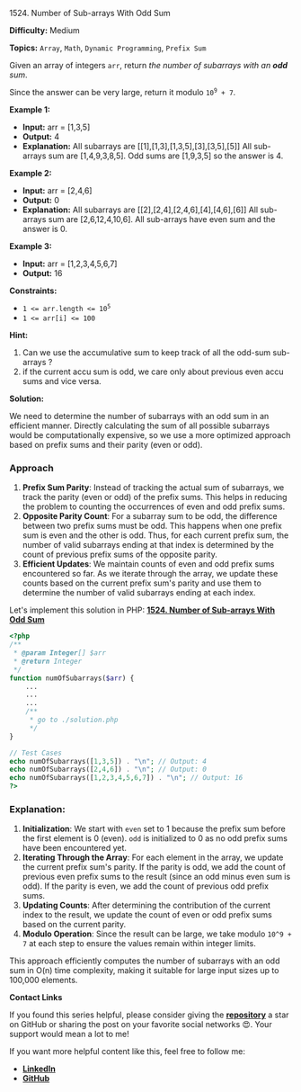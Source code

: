 1524\. Number of Sub-arrays With Odd Sum

**Difficulty:** Medium

**Topics:** `Array`, `Math`, `Dynamic Programming`, `Prefix Sum`

Given an array of integers `arr`, return _the number of subarrays with an **odd** sum_.

Since the answer can be very large, return it modulo <code>10<sup>9</sup> + 7</code>.

**Example 1:**

- **Input:** arr = [1,3,5]
- **Output:** 4
- **Explanation:** All subarrays are [[1],[1,3],[1,3,5],[3],[3,5],[5]]
  All sub-arrays sum are [1,4,9,3,8,5].
  Odd sums are [1,9,3,5] so the answer is 4.

**Example 2:**

- **Input:** arr = [2,4,6]
- **Output:** 0
- **Explanation:** All subarrays are [[2],[2,4],[2,4,6],[4],[4,6],[6]]
  All sub-arrays sum are [2,6,12,4,10,6].
  All sub-arrays have even sum and the answer is 0.


**Example 3:**

- **Input:** arr = [1,2,3,4,5,6,7]
- **Output:** 16



**Constraints:**

- <code>1 <= arr.length <= 10<sup>5</sup></code>
- `1 <= arr[i] <= 100`


**Hint:**
1. Can we use the accumulative sum to keep track of all the odd-sum sub-arrays ?
2. if the current accu sum is odd, we care only about previous even accu sums and vice versa.



**Solution:**

We need to determine the number of subarrays with an odd sum in an efficient manner. Directly calculating the sum of all possible subarrays would be computationally expensive, so we use a more optimized approach based on prefix sums and their parity (even or odd).

### Approach
1. **Prefix Sum Parity**: Instead of tracking the actual sum of subarrays, we track the parity (even or odd) of the prefix sums. This helps in reducing the problem to counting the occurrences of even and odd prefix sums.
2. **Opposite Parity Count**: For a subarray sum to be odd, the difference between two prefix sums must be odd. This happens when one prefix sum is even and the other is odd. Thus, for each current prefix sum, the number of valid subarrays ending at that index is determined by the count of previous prefix sums of the opposite parity.
3. **Efficient Updates**: We maintain counts of even and odd prefix sums encountered so far. As we iterate through the array, we update these counts based on the current prefix sum's parity and use them to determine the number of valid subarrays ending at each index.

Let's implement this solution in PHP: **[1524. Number of Sub-arrays With Odd Sum](https://github.com/mah-shamim/leet-code-in-php/tree/main/algorithms/001524-number-of-sub-arrays-with-odd-sum/solution.php)**

```php
<?php
/**
 * @param Integer[] $arr
 * @return Integer
 */
function numOfSubarrays($arr) {
    ...
    ...
    ...
    /**
     * go to ./solution.php
     */
}

// Test Cases
echo numOfSubarrays([1,3,5]) . "\n"; // Output: 4
echo numOfSubarrays([2,4,6]) . "\n"; // Output: 0
echo numOfSubarrays([1,2,3,4,5,6,7]) . "\n"; // Output: 16
?>
```

### Explanation:

1. **Initialization**: We start with `even` set to 1 because the prefix sum before the first element is 0 (even). `odd` is initialized to 0 as no odd prefix sums have been encountered yet.
2. **Iterating Through the Array**: For each element in the array, we update the current prefix sum's parity. If the parity is odd, we add the count of previous even prefix sums to the result (since an odd minus even sum is odd). If the parity is even, we add the count of previous odd prefix sums.
3. **Updating Counts**: After determining the contribution of the current index to the result, we update the count of even or odd prefix sums based on the current parity.
4. **Modulo Operation**: Since the result can be large, we take modulo `10^9 + 7` at each step to ensure the values remain within integer limits.

This approach efficiently computes the number of subarrays with an odd sum in O(n) time complexity, making it suitable for large input sizes up to 100,000 elements.

**Contact Links**

If you found this series helpful, please consider giving the **[repository](https://github.com/mah-shamim/leet-code-in-php)** a star on GitHub or sharing the post on your favorite social networks 😍. Your support would mean a lot to me!

If you want more helpful content like this, feel free to follow me:

- **[LinkedIn](https://www.linkedin.com/in/arifulhaque/)**
- **[GitHub](https://github.com/mah-shamim)**